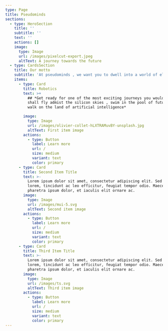 ```yaml
---
type: Page
title: Pseudominds
sections:
  - type: HeroSection
    title: ''
    subtitle: ''
    text: ''
    actions: []
    image:
      type: Image
      url: /images/pixelcut-export.jpeg
      altText: A journey towards the future
  - type: CardsSection
    title: Our motto
    subtitle: 'At pseudominds , we want you to dwell into a world of electronics'
    items:
      - type: Card
        title: Robotics
        text: >+
          ## *Get ready for one of the most exciting journeys you would have! U
          shall fly admist the silicon skies , swim in the pool of future and
          walk on the land of artificial intelligence*

        image:
          type: Image
          url: /images/olivier-collet-hLXTRAMuvBY-unsplash.jpg
          altText: First item image
        actions:
          - type: Button
            label: Learn more
            url: /
            size: medium
            variant: text
            color: primary
      - type: Card
        title: Second Item Title
        text: >-
          Lorem ipsum dolor sit amet, consectetur adipiscing elit. Sed ante
          lorem, tincidunt ac leo efficitur, feugiat tempor odio. Maecenas
          pharetra ipsum dolor, et iaculis elit ornare ac.
        image:
          type: Image
          url: /images/mui-5.svg
          altText: Second item image
        actions:
          - type: Button
            label: Learn more
            url: /
            size: medium
            variant: text
            color: primary
      - type: Card
        title: Third Item Title
        text: >-
          Lorem ipsum dolor sit amet, consectetur adipiscing elit. Sed ante
          lorem, tincidunt ac leo efficitur, feugiat tempor odio. Maecenas
          pharetra ipsum dolor, et iaculis elit ornare ac.
        image:
          type: Image
          url: /images/ts.svg
          altText: Third item image
        actions:
          - type: Button
            label: Learn more
            url: /
            size: medium
            variant: text
            color: primary
---
```

